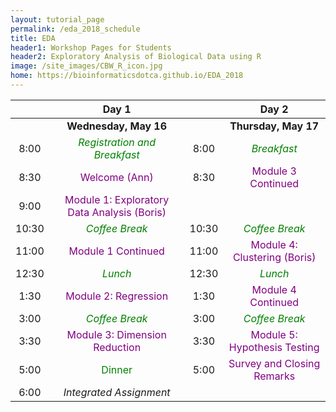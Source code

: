 ```yaml
---
layout: tutorial_page
permalink: /eda_2018_schedule
title: EDA
header1: Workshop Pages for Students
header2: Exploratory Analysis of Biological Data using R
image: /site_images/CBW_R_icon.jpg
home: https://bioinformaticsdotca.github.io/EDA_2018
---
```


| | **Day 1** | | **Day 2** |   
| :---: | :---: | :---: | :---: |    
| | **Wednesday, May 16** | | **Thursday, May 17** |  
| 8:00 | <font color="green">*Registration and Breakfast*</font> | 8:00 | <font color="green">*Breakfast*</font> |   
| 8:30 | <font color="purple">Welcome (Ann)</font> | 8:30 | <font color="purple">Module 3 Continued</font> |    
| 9:00 | <font color="purple">Module 1: Exploratory Data Analysis (Boris)</font> | | |  
| 10:30 | <font color="green">*Coffee Break*</font> | 10:30 | <font color="green">*Coffee Break*</font> |  
| 11:00 | <font color="purple">Module 1 Continued </font> | 11:00 | <font color="purple">Module 4: Clustering (Boris)</font> |  
| 12:30 | <font color="green">*Lunch*</font> | 12:30 | <font color="green">*Lunch*</font> |  
| 1:30 | <font color="purple">Module 2: Regression </font> | 1:30 | <font color="purple">Module 4 Continued </font> |  
| 3:00 | <font color="green">*Coffee Break*</font> | 3:00 | <font color="green">*Coffee Break*</font> |  
| 3:30 | <font color="purple">Module 3: Dimension Reduction</font> | 3:30 | <font color="purple">Module 5: Hypothesis Testing</font> |  
| 5:00 | <font color="green">Dinner</font> | 5:00 | <font color="purple">Survey and Closing Remarks</font>|    
| 6:00 | *Integrated Assignment* | | |  
